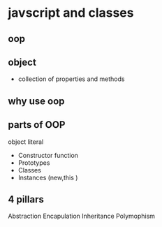 # javscript and classes

## oop

## object

- collection of properties and methods

## why use oop

## parts of OOP

object literal

- Constructor function
- Prototypes
- Classes
- Instances (new,this )

## 4 pillars

Abstraction
Encapulation
Inheritance
Polymophism


